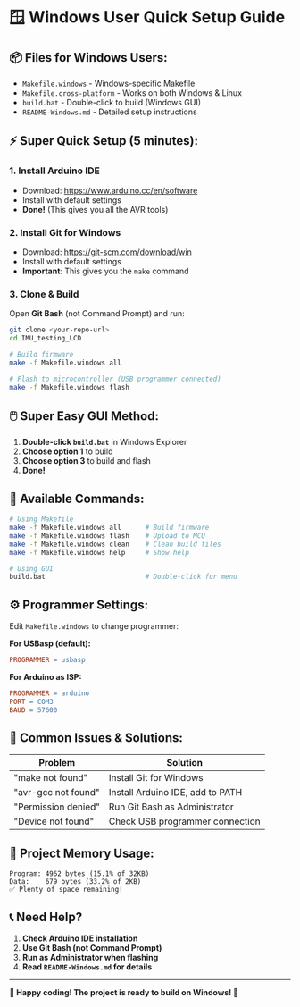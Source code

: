 # 🪟 **Windows User Quick Setup Guide**

## 📦 **Files for Windows Users:**
- `Makefile.windows` - Windows-specific Makefile
- `Makefile.cross-platform` - Works on both Windows & Linux  
- `build.bat` - Double-click to build (Windows GUI)
- `README-Windows.md` - Detailed setup instructions

## ⚡ **Super Quick Setup (5 minutes):**

### **1. Install Arduino IDE**
- Download: https://www.arduino.cc/en/software
- Install with default settings
- **Done!** (This gives you all the AVR tools)

### **2. Install Git for Windows** 
- Download: https://git-scm.com/download/win
- Install with default settings  
- **Important**: This gives you the `make` command

### **3. Clone & Build**
Open **Git Bash** (not Command Prompt) and run:
```bash
git clone <your-repo-url>
cd IMU_testing_LCD

# Build firmware
make -f Makefile.windows all

# Flash to microcontroller (USB programmer connected)
make -f Makefile.windows flash
```

## 🖱️ **Super Easy GUI Method:**
1. **Double-click `build.bat`** in Windows Explorer
2. **Choose option 1** to build
3. **Choose option 3** to build and flash
4. **Done!** 

## 🔧 **Available Commands:**
```bash
# Using Makefile
make -f Makefile.windows all      # Build firmware
make -f Makefile.windows flash    # Upload to MCU
make -f Makefile.windows clean    # Clean build files
make -f Makefile.windows help     # Show help

# Using GUI
build.bat                         # Double-click for menu
```

## ⚙️ **Programmer Settings:**
Edit `Makefile.windows` to change programmer:

**For USBasp (default):**
```makefile
PROGRAMMER = usbasp
```

**For Arduino as ISP:**
```makefile
PROGRAMMER = arduino
PORT = COM3
BAUD = 57600
```

## 🐛 **Common Issues & Solutions:**

| Problem | Solution |
|---------|----------|
| "make not found" | Install Git for Windows |
| "avr-gcc not found" | Install Arduino IDE, add to PATH |
| "Permission denied" | Run Git Bash as Administrator |
| "Device not found" | Check USB programmer connection |

## 🎯 **Project Memory Usage:**
```
Program: 4962 bytes (15.1% of 32KB)
Data:    679 bytes (33.2% of 2KB)
✅ Plenty of space remaining!
```

## 📞 **Need Help?**
1. **Check Arduino IDE installation**
2. **Use Git Bash (not Command Prompt)**  
3. **Run as Administrator when flashing**
4. **Read `README-Windows.md` for details**

---
**🚀 Happy coding! The project is ready to build on Windows! 🚀**
